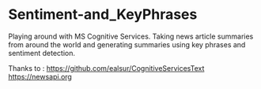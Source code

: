 # Sentiment-and_KeyPhrases
Playing around with MS Cognitive Services. 
Taking news article summaries from around the world and generating summaries using key phrases and sentiment detection.

Thanks to :
https://github.com/ealsur/CognitiveServicesText
https://newsapi.org

